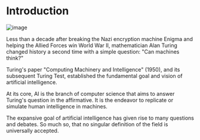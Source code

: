 # Introduction

![image](https://cdn.educba.com/academy/wp-content/uploads/2019/03/What-is-Artificial-Intelligence-1.jpg)

Less than a decade after breaking the Nazi encryption machine Enigma and helping the Allied Forces win World War II, mathematician Alan Turing changed history a second time with a simple question: "Can machines think?" 

Turing's paper "Computing Machinery and Intelligence" (1950), and its subsequent Turing Test, established the fundamental goal and vision of artificial intelligence.   

At its core, AI is the branch of computer science that aims to answer Turing's question in the affirmative. It is the endeavor to replicate or simulate human intelligence in machines.

The expansive goal of artificial intelligence has given rise to many questions and debates. So much so, that no singular definition of the field is universally accepted.  